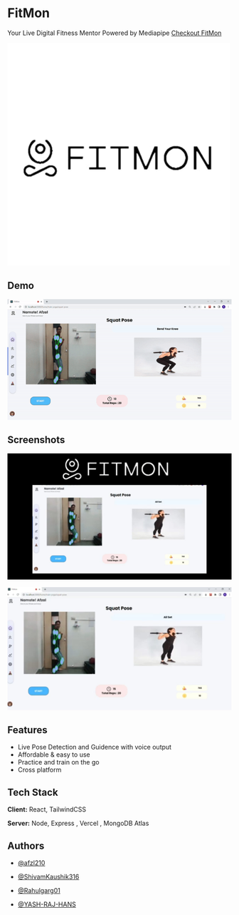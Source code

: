 
# FitMon

Your Live Digital Fitness Mentor Powered by Mediapipe [Checkout FitMon](https://youtu.be/wqPwWapu9sc)

![LOGO](https://raw.githubusercontent.com/AFZL210/FitMon-app/main/src/media/logoo.jpg)




## Demo

![](https://raw.githubusercontent.com/AFZL210/FitMon-app/main/src/media/brandIcons/ezgif.com-gif-maker.gif)


## Screenshots

![App Screenshot](https://raw.githubusercontent.com/AFZL210/FitMon-app/main/src/media/cover.jpg)




![App Screenshot](https://raw.githubusercontent.com/AFZL210/FitMon-app/main/src/media/two.jpg)



## Features

- Live Pose Detection and Guidence with voice output
- Affordable & easy to use
- Practice and train on the go
- Cross platform

## Tech Stack

**Client:** React, TailwindCSS

**Server:** Node, Express , Vercel , MongoDB Atlas


## Authors

- [@afzl210](https://github.com/AFZL210)
- [@ShivamKaushik316](https://github.com/ShivamKaushik316)

- [@Rahulgarg01](https://github.com/Rahulgarg01)
- [@YASH-RAJ-HANS](https://github.com/YASH-RAJ-HANS)

